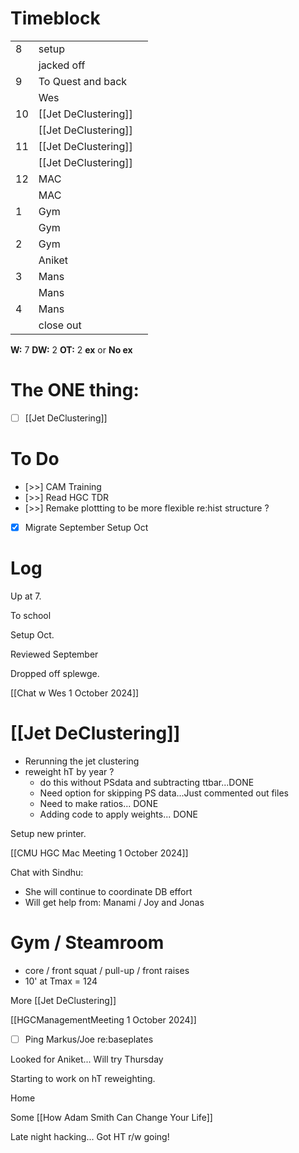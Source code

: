 # Timeblock

|     |                      |     |
| --- | -------------------- | --- |
| 8   | setup                |     |
|     | jacked off           |     |
| 9   | To Quest and back    |     |
|     | Wes                  |     |
| 10  | [[Jet DeClustering]] |     |
|     | [[Jet DeClustering]] |     |
| 11  | [[Jet DeClustering]] |     |
|     | [[Jet DeClustering]] |     |
| 12  | MAC                  |     |
|     | MAC                  |     |
| 1   | Gym                  |     |
|     | Gym                  |     |
| 2   | Gym                  |     |
|     | Aniket               |     |
| 3   | Mans                 |     |
|     | Mans                 |     |
| 4   | Mans                 |     |
|     | close out            |     |

**W:** 7 
**DW:** 2
**OT:** 2
**ex** or **No ex**

# The ONE thing: 
- [ ] [[Jet DeClustering]]


# To Do
- [>>] CAM Training
- [>>] Read HGC TDR
- [>>] Remake plottting to be more flexible re:hist structure ? 
- [x] Migrate September Setup Oct


# Log

Up at 7. 

To school

Setup Oct. 

Reviewed September 

Dropped off splewge. 

[[Chat w Wes 1 October 2024]]

# [[Jet DeClustering]]
- Rerunning the jet clustering
- reweight hT by year ? 
	- do this without PSdata and subtracting ttbar...DONE
	- Need option for skipping PS data...Just commented out files
	- Need to make ratios... DONE
	- Adding code to apply weights... DONE

Setup new printer. 

[[CMU HGC Mac Meeting 1 October 2024]]

Chat with Sindhu: 
- She will continue to coordinate DB effort
- Will get help from: Manami / Joy and Jonas

# Gym / Steamroom
- core / front squat / pull-up / front raises
- 10' at Tmax = 124

More [[Jet DeClustering]]

[[HGCManagementMeeting 1 October 2024]]
- [ ] Ping Markus/Joe re:baseplates

Looked for Aniket... Will try Thursday

Starting to work on hT reweighting. 


Home

Some [[How Adam Smith Can Change Your Life]]

Late night hacking... Got HT r/w going!

